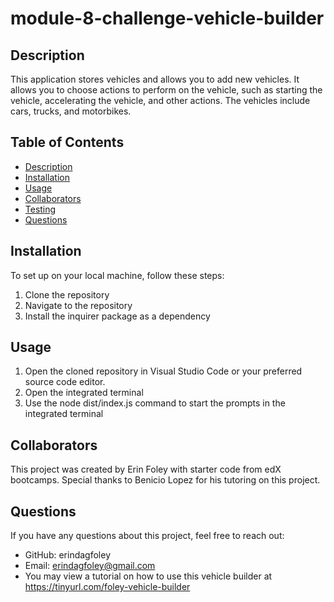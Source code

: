 # module-8-challenge-vehicle-builder

## Description
This application stores vehicles and allows you to add new vehicles. It allows you to choose actions to perform on the vehicle, such as starting the vehicle, accelerating the vehicle, and other actions. The vehicles include cars, trucks, and motorbikes. 

## Table of Contents
- [Description](#description)
- [Installation](#installation)
- [Usage](#usage)
- [Collaborators](#collaborators)
- [Testing](#testing)
- [Questions](#questions)

## Installation
To set up on your local machine, follow these steps:

1. Clone the repository
2. Navigate to the repository
3. Install the inquirer package as a dependency

## Usage
1. Open the cloned repository in Visual Studio Code or your preferred source code editor.
2. Open the integrated terminal
3. Use the node dist/index.js command to start the prompts in the integrated terminal

## Collaborators
This project was created by Erin Foley with starter code from edX bootcamps. Special thanks to Benicio Lopez for his tutoring on this project.

## Questions
If you have any questions about this project, feel free to reach out:
- GitHub: erindagfoley
- Email: erindagfoley@gmail.com
- You may view a tutorial on how to use this vehicle builder at https://tinyurl.com/foley-vehicle-builder
